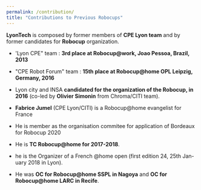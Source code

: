 ```yaml
---
permalink: /contribution/
title: "Contributions to Previous Robocups"
---
```



**LyonTech** is composed by former members of **CPE Lyon team** and by former
candidates for **Robocup** organization.

- 'Lyon CPE" team : **3rd place at Robocup@work, Joao Pessoa, Brazil, 2013**
- "CPE Robot Forum" team : **15th place at Robocup@home OPL Leipzig,
Germany, 2016**
- Lyon city and INSA **candidated for the organization of the Robocup, in 2016**
(co-led by **Olivier Simonin** from Chroma/CITI team).
- **Fabrice Jumel** (CPE Lyon/CITI) is a Robocup@home evangelist for France

- He is member as the organisation commitee for application of Bordeaux for Robocup 2020 
- He is **TC Robocup@home for 2017-2018**. 
- he is  the Organizer of a French @home open (first edition 24, 25th Jan-
uary 2018 in Lyon). 
- He was **OC for Robocup@home SSPL in Nagoya** and
**OC for Robocup@home LARC in Recife**.
